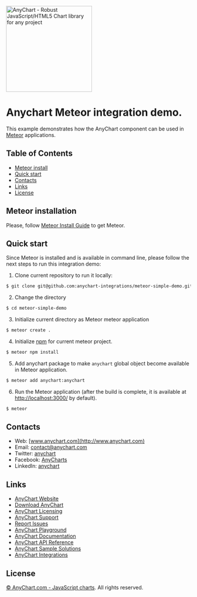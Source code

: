 [<img src="https://cdn.anychart.com/images/logo-transparent-segoe.png?2" width="234px" alt="AnyChart - Robust JavaScript/HTML5 Chart library for any project">](http://www.anychart.com)

Anychart Meteor integration demo.
=========

This example demonstrates how the AnyChart component can be used
in [Meteor](https://www.meteor.com/) applications.
 
## Table of Contents
* [Meteor install](#meteor-install)
* [Quick start](#quick-start)
* [Contacts](#contacts)
* [Links](#links)
* [License](#license)



## Meteor installation
Please, follow [Meteor Install Guide](https://www.meteor.com/install) to get Meteor.

## Quick start
Since Meteor is installed and is available in command line,
please follow the next steps to run this integration demo: 
1) Clone current repository to run it locally:
```sh
$ git clone git@github.com:anychart-integrations/meteor-simple-demo.git
```

2) Change the directory
```sh
$ cd meteor-simple-demo
```

3) Initialize current directory as Meteor meteor application
```sh
$ meteor create .
```

4) Initialize [npm](https://www.npmjs.com/) for current meteor project.
```sh
$ meteor npm install
```

5) Add anychart package to make `anychart` global object become available
 in Meteor application.
```sh
$ meteor add anychart:anychart
``` 

6) Run the Meteor application (after the build is complete, it is available
at [http://localhost:3000/](http://localhost:3000/) by default).
```sh
$ meteor
```

 
## Contacts

* Web: [www.anychart.com](http://www.anychart.com)
* Email: [contact@anychart.com](mailto:contact@anychart.com)
* Twitter: [anychart](https://twitter.com/anychart)
* Facebook: [AnyCharts](https://www.facebook.com/AnyCharts)
* LinkedIn: [anychart](https://www.linkedin.com/company/anychart)

## Links

* [AnyChart Website](http://www.anychart.com)
* [Download AnyChart](http://www.anychart.com/download/)
* [AnyChart Licensing](http://www.anychart.com/buy/)
* [AnyChart Support](http://www.anychart.com/support/)
* [Report Issues](http://github.com/AnyChart/anychart/issues)
* [AnyChart Playground](http://playground.anychart.com)
* [AnyChart Documentation](http://docs.anychart.com)
* [AnyChart API Reference](http://api.anychart.com)
* [AnyChart Sample Solutions](http://www.anychart.com/solutions/)
* [AnyChart Integrations](http://www.anychart.com/integrations/)

## License

[© AnyChart.com - JavaScript charts](http://www.anychart.com). All rights reserved.
 
 
 